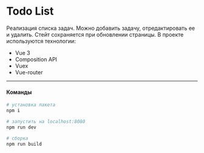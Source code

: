 # Todo List

Реализация списка задач. Можно добавить задачу, отредактировать ее и удалить.
Стейт сохраняется при обновлении страницы. В проекте используются технологии:


* Vue 3
* Composition API
* Vuex
* Vue-router
---


#### Команды
```bash
# установка пакета
npm i

# запустить на localhost:8080
npm run dev

# сборка
npm run build
```
